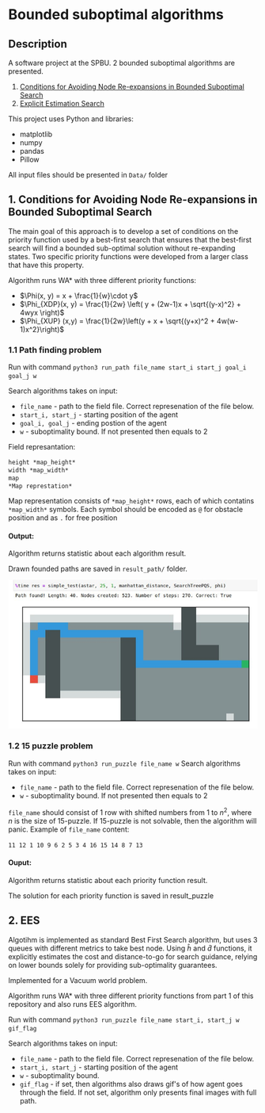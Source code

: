 # Bounded suboptimal algorithms

## Description

A software project at the SPBU. 
2 bounded suboptimal algorithms are presented.

1. [Conditions for Avoiding Node Re-expansions in Bounded Suboptimal Search](https://www.ijcai.org/proceedings/2019/0170.pdf)
2. [Explicit Estimation Search](https://www.aaai.org/ocs/index.php/IJCAI/IJCAI11/paper/viewFile/3366/3588)

This project uses Python and libraries:

- matplotlib
- numpy
- pandas
- Pillow

All input files should be presented in `Data/` folder

## 1. Conditions for Avoiding Node Re-expansions in Bounded Suboptimal Search

The main goal of this approach is to develop a set of conditions on the priority function used by a best-first search that ensures that the best-first search will find a bounded sub-optimal solution without re-expanding states. Two specific priority functions were developed from a larger class that have this property.

Algorithm runs WA* with three different priority functions:
- $\Phi(x, y) = x + \frac{1}{w}\cdot y$
- $\Phi_{XDP}(x, y) = \frac{1}{2w} \left( y + (2w-1)x + \sqrt{(y-x)^2} + 4wyx \right)$
- $\Phi_{XUP} (x,y) = \frac{1}{2w}\left(y + x + \sqrt{(y+x)^2 + 4w(w-1)x^2}\right)$

### 1.1 Path finding problem
Run with command `python3 run_path file_name start_i start_j goal_i goal_j w`

Search algorithms takes on input:
- `file_name` - path to the field file. Correct represenation of the file below.
- `start_i, start_j` - starting position of the agent
- `goal_i, goal_j` - ending postion of the agent
- `w` - suboptimality bound. If not presented then equals to 2

Field represantation:
```
height *map_height*
width *map_width*
map
*Map represtation*
```
Map representation consists of `*map_height*` rows, each of which contatins `*map_width*` symbols. Each symbol should be encoded as `@` for obstacle position and as `.` for free position

#### Output:

Algorithm returns statistic about each algorithm result.

Drawn founded paths are saved in `result_path/` folder.

![Пример отрисовки](/images/no-reop.jpeg)

### 1.2 15 puzzle problem
Run with command `python3 run_puzzle file_name w`
Search algorithms takes on input:
- `file_name` - path to the field file. Correct represenation of the file below.
- `w` - suboptimality bound. If not presented then equals to 2

`file_name` should consist of 1 row with shifted numbers from 1 to $n^2$, where $n$ is the size of 15-puzzle. If 15-puzzle is not solvable, then the algorithm will panic. Example of `file_name` content:

`11 12 1 10 9 6 2 5 3 4 16 15 14 8 7 13`

#### Ouput:

Algorithm returns statistic about each priority function result.

The solution for each priority function is saved in result_puzzle 



## 2. EES

Algotihm is implemented as standard Best First Search algorithm, but uses 3 queues with different metrics to take best node. Using $\hat{h}$ and $\hat{d}$ functions, it explicitly estimates the cost and distance-to-go for search guidance, relying on lower bounds solely for providing sub-optimality guarantees. 

Implemented for a Vacuum world problem.

Algorithm runs WA* with three different priority functions from part 1 of this repository and also runs EES algorithm.

Run with command `python3 run_puzzle file_name start_i, start_j w gif_flag`

Search algorithms takes on input:
- `file_name` - path to the field file. Correct represenation of the file below.
- `start_i, start_j` - starting position of the agent
- `w` - suboptimality bound.
- `gif_flag` - if set, then algorithms also draws gif's of how agent goes through the field. If not set, algorithm only presents final images with full path.


